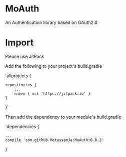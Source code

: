 # MoAuth
An Authentication library based on OAuth2.0

# Import
Please use JitPack

Add the following to your project's build.gradle

`allprojects {

	repositories {
		...
		maven { url 'https://jitpack.io' }
	}
}`

Then add the dependency to your module's build.gradle

`dependencies {

	...
	compile 'com.github.MotassemJa:MoAuth:0.0.2'
	
}`
